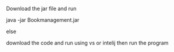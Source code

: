 Download the jar file and run

java -jar Bookmanagement.jar 

else

download the code and run using vs or intelij then run the program
